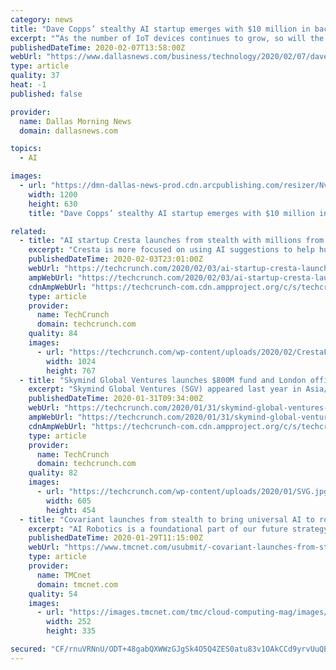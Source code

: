 ```yaml
---
category: news
title: "Dave Copps’ stealthy AI startup emerges with $10 million in backing"
excerpt: "“As the number of IoT devices continues to grow, so will the need for AI and machine learning solutions to help manage the massive influx of data these devices will create.” Worlds’ funding round continues the fast start this year for Dallas-based ..."
publishedDateTime: 2020-02-07T13:58:00Z
webUrl: "https://www.dallasnews.com/business/technology/2020/02/07/dave-copps-stealthy-ai-startup-comes-out-with-10-million-in-backing/"
type: article
quality: 37
heat: -1
published: false

provider:
  name: Dallas Morning News
  domain: dallasnews.com

topics:
  - AI

images:
  - url: "https://dmn-dallas-news-prod.cdn.arcpublishing.com/resizer/Nvbis_8VTU4PHPL2W_pxLvpoOP8=/1200x630/smart/filters:no_upscale()/arc-anglerfish-arc2-prod-dmn.s3.amazonaws.com/public/TOIOGQZAJP6BPQADYQ2HKTRVA4.png"
    width: 1200
    height: 630
    title: "Dave Copps’ stealthy AI startup emerges with $10 million in backing"

related:
  - title: "AI startup Cresta launches from stealth with millions from Greylock and a16z"
    excerpt: "Cresta is more focused on using AI suggestions to help human contact center workers make the most of an individual ... Udacity co-founder Sebastian Thrun is the startup’s board chairman and is listed as a co-founder. Enam met Thrun during his PhD research at Stanford focused on workplace productivity. Cresta is launching from stealth and ..."
    publishedDateTime: 2020-02-03T23:01:00Z
    webUrl: "https://techcrunch.com/2020/02/03/ai-startup-cresta-launches-from-stealth-with-millions-from-greylock-and-a16z/"
    ampWebUrl: "https://techcrunch.com/2020/02/03/ai-startup-cresta-launches-from-stealth-with-millions-from-greylock-and-a16z/amp/"
    cdnAmpWebUrl: "https://techcrunch-com.cdn.ampproject.org/c/s/techcrunch.com/2020/02/03/ai-startup-cresta-launches-from-stealth-with-millions-from-greylock-and-a16z/amp/"
    type: article
    provider:
      name: TechCrunch
      domain: techcrunch.com
    quality: 84
    images:
      - url: "https://techcrunch.com/wp-content/uploads/2020/02/CrestaFounders.jpeg?w=1024"
        width: 1024
        height: 767
  - title: "Skymind Global Ventures launches $800M fund and London office to back AI startups"
    excerpt: "Skymind Global Ventures (SGV) appeared last year in Asia/US as a vehicle for the previous founders of a YC-backed open-source AI platform to invest in companies that used the platform. Today it announces the launch of an $800 million fund to back promising new AI companies and academic research. It will consequently be opening a London office ..."
    publishedDateTime: 2020-01-31T09:34:00Z
    webUrl: "https://techcrunch.com/2020/01/31/skymind-global-ventures-launches-800m-fund-and-london-office-to-back-ai-startups/"
    ampWebUrl: "https://techcrunch.com/2020/01/31/skymind-global-ventures-launches-800m-fund-and-london-office-to-back-ai-startups/amp/"
    cdnAmpWebUrl: "https://techcrunch-com.cdn.ampproject.org/c/s/techcrunch.com/2020/01/31/skymind-global-ventures-launches-800m-fund-and-london-office-to-back-ai-startups/amp/"
    type: article
    provider:
      name: TechCrunch
      domain: techcrunch.com
    quality: 82
    images:
      - url: "https://techcrunch.com/wp-content/uploads/2020/01/SVG.jpg?w=605"
        width: 605
        height: 454
  - title: "Covariant launches from stealth to bring universal AI to robots"
    excerpt: "AI Robotics is a foundational part of our future strategy ... \"Covariant has produced one of the first major breakthroughs in real-world robotic application, and it's just the start of the possibilities.\" \"Covariant has assembled an impressive group ..."
    publishedDateTime: 2020-01-29T11:15:00Z
    webUrl: "https://www.tmcnet.com/usubmit/-covariant-launches-from-stealth-bring-universal-ai-robots-/2020/01/29/9088561.htm"
    type: article
    provider:
      name: TMCnet
      domain: tmcnet.com
    quality: 54
    images:
      - url: "https://images.tmcnet.com/tmc/cloud-computing-mag/images/cloud-computing-0515-cover.jpg"
        width: 252
        height: 335

secured: "CF/rnuVRNnU/ODT+48gabQXWWzGJgSk4O5Q4ZES0atu83v1OAkCCd9yrvUuQE5m6FzRbPguUbTHaVm01jDOciAVzRwkarogJEp95Yl5a3vQaBYV8XNu7T1WVqYEIiQTp4P5OrIhpcNWM3iFXKaDRLw598TuCdWQyABfP6/QuQ0o4ed3gXQh3o/Diq3ug3/pC+TCgL9NjdE39zlLNW6A9zBzEW4ULEHjbGWQ7y6ooZ+0fFsa4fLchMW6YLO8xMehzV1R2Vb0QWPhwSb0O/y2TBO54WHIBw0se04XzdHf/WLx/RcWzYfawQuNgp39T6+t6L2ljVomUlc9gX0wVDwQKYbzNefy/p4xmAkicCzPaxMMEvkfM2FXbJBawvpwOCzYqN/SZaTw03X273fc96bUuiXFsamwugAYwo4vFPxllO9WwdCcnMbtugES9xZmFewy1GP1fN1W3B6A08A12PFW/kIxQ521/kLzgUP0CjIz+ly4=;D7hsIdtVPmiBwFqcBrazmQ=="
---
```


